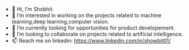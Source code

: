 - 👋 Hi, I’m Shobhit.
- 👀 I’m interested in working on the projects related to machine learning,deep learning,computer vision.
- 🌱 I’m currently looking for opportunities for product developement.
- 💞️ I’m looking to collaborate on projects related to artificial intelligence.
- 📫 Reach me on linkedin: https://www.linkedin.com/in/showbit01/

<!---
showbit01/showbit01 is a ✨ special ✨ repository because its `README.md` (this file) appears on your GitHub profile.
You can click the Preview link to take a look at your changes.
--->
